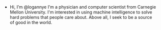 -  Hi, I’m @logannye
 I'm a physician and computer scientist from Carnegie Mellon University. I'm interested in using machine intelligence to solve hard problems that people care about. Above all, I seek to be a source of good in the world.
<!---
logannye/logannye is a ✨ special ✨ repository because its `README.md` (this file) appears on your GitHub profile.
You can click the Preview link to take a look at your changes.
--->
